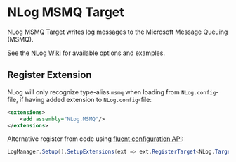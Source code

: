 # NLog MSMQ Target

NLog MSMQ Target writes log messages to the Microsoft Message Queuing (MSMQ).

See the [NLog Wiki](https://github.com/NLog/NLog/wiki/MSMQ-target) for available options and examples.

## Register Extension

NLog will only recognize type-alias `msmq` when loading from `NLog.config`-file, if having added extension to `NLog.config`-file:

```xml
<extensions>
    <add assembly="NLog.MSMQ"/>
</extensions>
```

Alternative register from code using [fluent configuration API](https://github.com/NLog/NLog/wiki/Fluent-Configuration-API):

```csharp
LogManager.Setup().SetupExtensions(ext => ext.RegisterTarget<NLog.Targets.MessageQueueTarget>());
```
